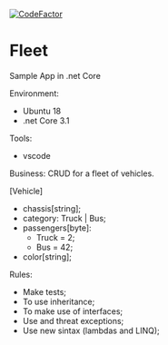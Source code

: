 [![CodeFactor](https://www.codefactor.io/repository/github/malkaviano/fleet-v2/badge/main)](https://www.codefactor.io/repository/github/malkaviano/fleet-v2/overview/main)

# Fleet
Sample App in .net Core

Environment:
- Ubuntu 18
- .net Core 3.1

Tools:
- vscode

Business:
CRUD for a fleet of vehicles.

[Vehicle]
- chassis[string];
- category: Truck | Bus;
- passengers[byte]:
    - Truck = 2;
    - Bus = 42;
- color[string];

Rules:
- Make tests;
- To use inheritance;
- To make use of interfaces;
- Use and threat exceptions;
- Use new sintax (lambdas and LINQ);
